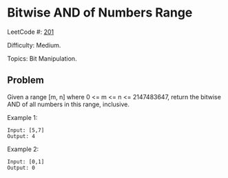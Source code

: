 # Bitwise AND of Numbers Range

LeetCode #: [201](https://leetcode.com/problems/bitwise-and-of-numbers-range/)

Difficulty: Medium.

Topics: Bit Manipulation.

## Problem

Given a range [m, n] where 0 <= m <= n <= 2147483647, return the bitwise AND of all numbers in this range, inclusive.

Example 1:

```text
Input: [5,7]
Output: 4
```

Example 2:

```text
Input: [0,1]
Output: 0
```
